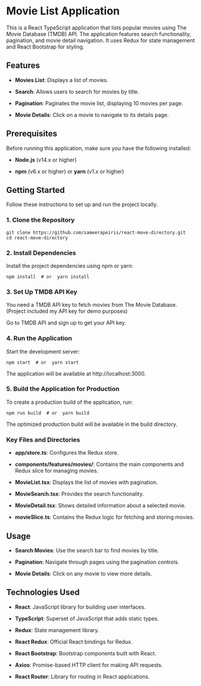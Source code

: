 Movie List Application
======================

This is a React TypeScript application that lists popular movies using The Movie Database (TMDB) API. The application features search functionality, pagination, and movie detail navigation. It uses Redux for state management and React Bootstrap for styling.

Features
--------

*   **Movies List**: Displays a list of  movies.
    
*   **Search**: Allows users to search for movies by title.
    
*   **Pagination**: Paginates the movie list, displaying 10 movies per page.
    
*   **Movie Details**: Click on a movie to navigate to its details page.
    

Prerequisites
-------------

Before running this application, make sure you have the following installed:

*   **Node.js** (v14.x or higher)
    
*   **npm** (v6.x or higher) or **yarn** (v1.x or higher)
    

Getting Started
---------------

Follow these instructions to set up and run the project locally.

### 1\. Clone the Repository

`git clone https://github.com/sameerapeiris/react-move-directory.git  cd react-move-directory   `

### 2\. Install Dependencies

Install the project dependencies using npm or yarn:

` npm install  # or  yarn install   `

### 3\. Set Up TMDB API Key

You need a TMDB API key to fetch movies from The Movie Database.(Project included my API key for demo purposes)

Go to TMDB API and sign up to get your API key. 

### 4\. Run the Application

Start the development server:

` npm start  # or  yarn start   `

The application will be available at http://localhost:3000.

### 5\. Build the Application for Production

To create a production build of the application, run:

`npm run build  # or  yarn build   `

The optimized production build will be available in the build directory.

### Key Files and Directories

*   **app/store.ts**: Configures the Redux store.
    
*   **components/features/movies/**: Contains the main components and Redux slice for managing movies.
    
*   **MovieList.tsx**: Displays the list of movies with pagination.
    
*   **MovieSearch.tsx**: Provides the search functionality.
    
*   **MovieDetail.tsx**: Shows detailed information about a selected movie.
    
*   **movieSlice.ts**: Contains the Redux logic for fetching and storing movies.
    

Usage
-----

*   **Search Movies**: Use the search bar to find movies by title.
    
*   **Pagination**: Navigate through pages using the pagination controls.
    
*   **Movie Details**: Click on any movie to view more details.
    

Technologies Used
-----------------

*   **React**: JavaScript library for building user interfaces.
    
*   **TypeScript**: Superset of JavaScript that adds static types.
    
*   **Redux**: State management library.
    
*   **React Redux**: Official React bindings for Redux.
    
*   **React Bootstrap**: Bootstrap components built with React.
    
*   **Axios**: Promise-based HTTP client for making API requests.
    
*   **React Router**: Library for routing in React applications.
    


